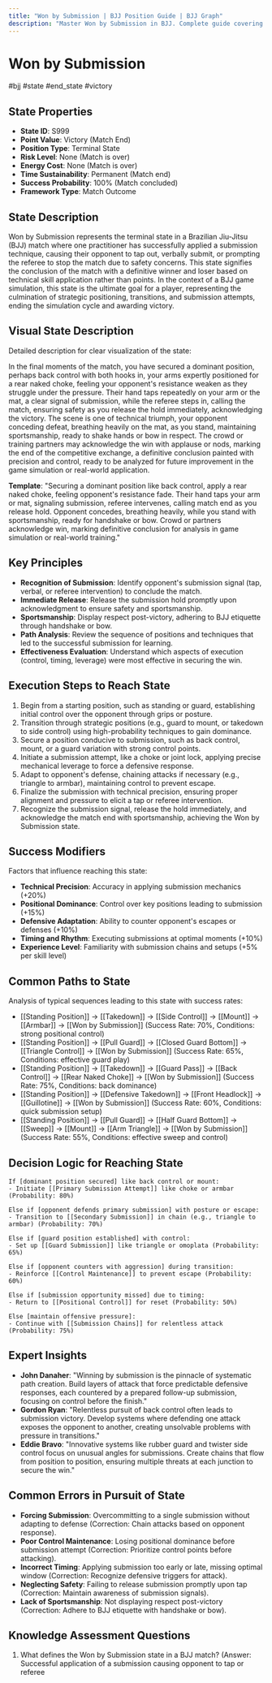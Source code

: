 ```yaml
---
title: "Won by Submission | BJJ Position Guide | BJJ Graph"
description: "Master Won by Submission in BJJ. Complete guide covering setup, control, escapes, and transitions. Success rate: 70%."
---
```




<!-- Schema Markup for SEO -->
<script type="application/ld+json">
{
  "@context": "https://schema.org",
  "@type": "FAQPage",
  "mainEntity": [
    {
      "@type": "Question",
      "name": "What is a common error in this position?",
      "acceptedAnswer": {
        "@type": "Answer",
        "text": "**Forcing Submission**: Overcommitting to a single submission without adapting to defense (Correction: Chain attacks based on opponent response)."
      }
    },
    {
      "@type": "Question",
      "name": "What is a common error in this position?",
      "acceptedAnswer": {
        "@type": "Answer",
        "text": "**Poor Control Maintenance**: Losing positional dominance before submission attempt (Correction: Prioritize control points before attacking)."
      }
    },
    {
      "@type": "Question",
      "name": "What is a common error in this position?",
      "acceptedAnswer": {
        "@type": "Answer",
        "text": "**Incorrect Timing**: Applying submission too early or late, missing optimal window (Correction: Recognize defensive triggers for attack)."
      }
    },
    {
      "@type": "Question",
      "name": "What is a common error in this position?",
      "acceptedAnswer": {
        "@type": "Answer",
        "text": "**Neglecting Safety**: Failing to release submission promptly upon tap (Correction: Maintain awareness of submission signals)."
      }
    },
    {
      "@type": "Question",
      "name": "What is a common error in this position?",
      "acceptedAnswer": {
        "@type": "Answer",
        "text": "**Lack of Sportsmanship**: Not displaying respect post-victory (Correction: Adhere to BJJ etiquette with handshake or bow)."
      }
    }
  ]
}
</script>


<!-- Schema Markup for SEO -->
<script type="application/ld+json">
{
  "@context": "https://schema.org",
  "@type": "WebPage",
  "name": "Won by Submission",
  "description": "Master Won by Submission in BJJ. Complete guide covering setup, control, escapes, and transitions. Success rate: 70%.",
  "url": "https://bjjgraph.com/positions/won-by-submission",
  "isPartOf": {
    "@type": "WebSite",
    "name": "BJJ Graph",
    "url": "https://bjjgraph.com"
  }
}
</script>


<script type="application/ld+json">
{
  "@context": "https://schema.org",
  "@type": "BreadcrumbList",
  "itemListElement": [
    {
      "@type": "ListItem",
      "position": 1,
      "name": "Home",
      "item": "https://bjjgraph.com/"
    },
    {
      "@type": "ListItem",
      "position": 2,
      "name": "Positions",
      "item": "https://bjjgraph.com/positions/"
    },
    {
      "@type": "ListItem",
      "position": 3,
      "name": "Won by Submission",
      "item": "https://bjjgraph.com/positions/won-by-submission"
    }
  ]
}
</script>


# Won by Submission
#bjj #state #end_state #victory

## State Properties
- **State ID**: S999
- **Point Value**: Victory (Match End)
- **Position Type**: Terminal State
- **Risk Level**: None (Match is over)
- **Energy Cost**: None (Match is over)
- **Time Sustainability**: Permanent (Match end)
- **Success Probability**: 100% (Match concluded)
- **Framework Type**: Match Outcome

## State Description
Won by Submission represents the terminal state in a Brazilian Jiu-Jitsu (BJJ) match where one practitioner has successfully applied a submission technique, causing their opponent to tap out, verbally submit, or prompting the referee to stop the match due to safety concerns. This state signifies the conclusion of the match with a definitive winner and loser based on technical skill application rather than points. In the context of a BJJ game simulation, this state is the ultimate goal for a player, representing the culmination of strategic positioning, transitions, and submission attempts, ending the simulation cycle and awarding victory.

## Visual State Description
Detailed description for clear visualization of the state:

In the final moments of the match, you have secured a dominant position, perhaps back control with both hooks in, your arms expertly positioned for a rear naked choke, feeling your opponent's resistance weaken as they struggle under the pressure. Their hand taps repeatedly on your arm or the mat, a clear signal of submission, while the referee steps in, calling the match, ensuring safety as you release the hold immediately, acknowledging the victory. The scene is one of technical triumph, your opponent conceding defeat, breathing heavily on the mat, as you stand, maintaining sportsmanship, ready to shake hands or bow in respect. The crowd or training partners may acknowledge the win with applause or nods, marking the end of the competitive exchange, a definitive conclusion painted with precision and control, ready to be analyzed for future improvement in the game simulation or real-world application.

**Template**: "Securing a dominant position like back control, apply a rear naked choke, feeling opponent's resistance fade. Their hand taps your arm or mat, signaling submission, referee intervenes, calling match end as you release hold. Opponent concedes, breathing heavily, while you stand with sportsmanship, ready for handshake or bow. Crowd or partners acknowledge win, marking definitive conclusion for analysis in game simulation or real-world training."

## Key Principles
- **Recognition of Submission**: Identify opponent's submission signal (tap, verbal, or referee intervention) to conclude the match.
- **Immediate Release**: Release the submission hold promptly upon acknowledgment to ensure safety and sportsmanship.
- **Sportsmanship**: Display respect post-victory, adhering to BJJ etiquette through handshake or bow.
- **Path Analysis**: Review the sequence of positions and techniques that led to the successful submission for learning.
- **Effectiveness Evaluation**: Understand which aspects of execution (control, timing, leverage) were most effective in securing the win.

## Execution Steps to Reach State
1. Begin from a starting position, such as standing or guard, establishing initial control over the opponent through grips or posture.
2. Transition through strategic positions (e.g., guard to mount, or takedown to side control) using high-probability techniques to gain dominance.
3. Secure a position conducive to submission, such as back control, mount, or a guard variation with strong control points.
4. Initiate a submission attempt, like a choke or joint lock, applying precise mechanical leverage to force a defensive response.
5. Adapt to opponent's defense, chaining attacks if necessary (e.g., triangle to armbar), maintaining control to prevent escape.
6. Finalize the submission with technical precision, ensuring proper alignment and pressure to elicit a tap or referee intervention.
7. Recognize the submission signal, release the hold immediately, and acknowledge the match end with sportsmanship, achieving the Won by Submission state.

## Success Modifiers
Factors that influence reaching this state:
- **Technical Precision**: Accuracy in applying submission mechanics (+20%)
- **Positional Dominance**: Control over key positions leading to submission (+15%)
- **Defensive Adaptation**: Ability to counter opponent's escapes or defenses (+10%)
- **Timing and Rhythm**: Executing submissions at optimal moments (+10%)
- **Experience Level**: Familiarity with submission chains and setups (+5% per skill level)

## Common Paths to State
Analysis of typical sequences leading to this state with success rates:
- [[Standing Position]] → [[Takedown]] → [[Side Control]] → [[Mount]] → [[Armbar]] → [[Won by Submission]] (Success Rate: 70%, Conditions: strong positional control)
- [[Standing Position]] → [[Pull Guard]] → [[Closed Guard Bottom]] → [[Triangle Control]] → [[Won by Submission]] (Success Rate: 65%, Conditions: effective guard play)
- [[Standing Position]] → [[Takedown]] → [[Guard Pass]] → [[Back Control]] → [[Rear Naked Choke]] → [[Won by Submission]] (Success Rate: 75%, Conditions: back dominance)
- [[Standing Position]] → [[Defensive Takedown]] → [[Front Headlock]] → [[Guillotine]] → [[Won by Submission]] (Success Rate: 60%, Conditions: quick submission setup)
- [[Standing Position]] → [[Pull Guard]] → [[Half Guard Bottom]] → [[Sweep]] → [[Mount]] → [[Arm Triangle]] → [[Won by Submission]] (Success Rate: 55%, Conditions: effective sweep and control)

## Decision Logic for Reaching State
```
If [dominant position secured] like back control or mount:
- Initiate [[Primary Submission Attempt]] like choke or armbar (Probability: 80%)

Else if [opponent defends primary submission] with posture or escape:
- Transition to [[Secondary Submission]] in chain (e.g., triangle to armbar) (Probability: 70%)

Else if [guard position established] with control:
- Set up [[Guard Submission]] like triangle or omoplata (Probability: 65%)

Else if [opponent counters with aggression] during transition:
- Reinforce [[Control Maintenance]] to prevent escape (Probability: 60%)

Else if [submission opportunity missed] due to timing:
- Return to [[Positional Control]] for reset (Probability: 50%)

Else [maintain offensive pressure]:
- Continue with [[Submission Chains]] for relentless attack (Probability: 75%)
```

## Expert Insights
- **John Danaher**: "Winning by submission is the pinnacle of systematic path creation. Build layers of attack that force predictable defensive responses, each countered by a prepared follow-up submission, focusing on control before the finish."
- **Gordon Ryan**: "Relentless pursuit of back control often leads to submission victory. Develop systems where defending one attack exposes the opponent to another, creating unsolvable problems with pressure in transitions."
- **Eddie Bravo**: "Innovative systems like rubber guard and twister side control focus on unusual angles for submissions. Create chains that flow from position to position, ensuring multiple threats at each junction to secure the win."

## Common Errors in Pursuit of State
- **Forcing Submission**: Overcommitting to a single submission without adapting to defense (Correction: Chain attacks based on opponent response).
- **Poor Control Maintenance**: Losing positional dominance before submission attempt (Correction: Prioritize control points before attacking).
- **Incorrect Timing**: Applying submission too early or late, missing optimal window (Correction: Recognize defensive triggers for attack).
- **Neglecting Safety**: Failing to release submission promptly upon tap (Correction: Maintain awareness of submission signals).
- **Lack of Sportsmanship**: Not displaying respect post-victory (Correction: Adhere to BJJ etiquette with handshake or bow).

## Knowledge Assessment Questions
1. What defines the Won by Submission state in a BJJ match? (Answer: Successful application of a submission causing opponent to tap or referee
